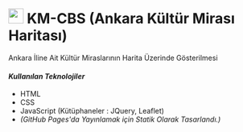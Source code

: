 # <img src="https://raw.githubusercontent.com/canmavi/km-cbs/master/dist/img/CBSLogo.png" height="30" width="30"/> KM-CBS (Ankara Kültür Mirası Haritası)
Ankara İline Ait Kültür Miraslarının Harita Üzerinde Gösterilmesi

<h4><b><i>Kullanılan Teknolojiler</i></b></h4>
<ul>
  <li>HTML</li>
  <li>CSS</li>
  <li>JavaScript (Kütüphaneler : JQuery, Leaflet)</li>
  <li><i>(GitHub Pages'da Yayınlamak için Statik Olarak Tasarlandı.)</i></li>
</ul>
